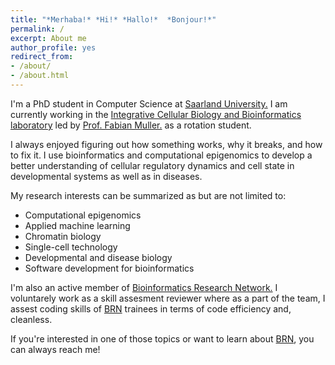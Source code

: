 ```yaml
---
title: "*Merhaba!* *Hi!* *Hallo!*  *Bonjour!*"
permalink: /
excerpt: About me
author_profile: yes
redirect_from:
- /about/
- /about.html
---
```


I'm a PhD student in Computer Science at [Saarland University.](https://www.uni-saarland.de/en/department/department-of-computer-science.html)
I am currently working in the [Integrative Cellular Biology and Bioinformatics laboratory](https://icb.uni-saarland.de/) led by [Prof. Fabian Muller.](https://icb.uni-saarland.de/people/fabian-muller/) as a rotation student.

I always enjoyed figuring out how something works, why it breaks, and how to fix
it. I use bioinformatics and computational epigenomics to develop a better
understanding of cellular regulatory dynamics and cell state in developmental
systems as well as in diseases.

My research interests can be summarized as but are not limited to:

*  Computational epigenomics
*  Applied machine learning 
*  Chromatin biology 
*  Single-cell technology
*  Developmental and disease biology
*  Software development for bioinformatics

I'm also an active member of [Bioinformatics Research Network.](https://www.bio-net.dev/)
I voluntarely work as a skill assesment reviewer where as a part of the team, I
assest coding skills of [BRN](https://www.bio-net.dev/) trainees in terms of
code efficiency and, cleanless.

If you're interested in one of those topics or want to learn about [BRN](https://www.bio-net.dev/),
you can always reach me!